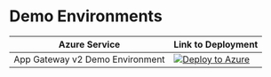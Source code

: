 # **Demo Environments**

Azure Service | Link to Deployment
--------------|-------------------
App Gateway v2 Demo Environment | [![Deploy to Azure](https://aka.ms/deploytoazurebutton)](https://portal.azure.com/#create/Microsoft.Template/uri/https%3A%2F%2Fraw.githubusercontent.com%2FJayWitt%2FDemoEnvironments%2Fmaster%2FAppGateway.json)